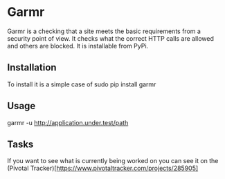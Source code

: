 # Garmr

Garmr is a checking that a site meets the basic requirements from a security point of view. 
It checks what the correct HTTP calls are allowed and others are blocked. It is installable from PyPi.

## Installation

To install it is a simple case of 
  sudo pip install garmr

## Usage

garmr -u http://application.under.test/path

## Tasks

If you want to see what is currently being worked on you can see it on the 
(Pivotal Tracker)[https://www.pivotaltracker.com/projects/285905]
